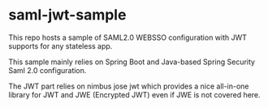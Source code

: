 # saml-jwt-sample

This repo hosts a sample of SAML2.0 WEBSSO configuration with JWT supports for any stateless app.

This sample mainly relies on Spring Boot and Java-based Spring Security Saml 2.0 configuration.

The JWT part relies on nimbus jose  jwt which provides a nice all-in-one library for JWT
and JWE (Encrypted JWT) even if JWE is not covered here.
